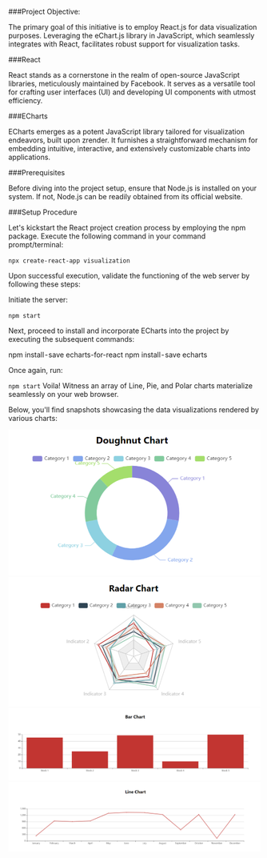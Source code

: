 ###Project Objective:

The primary goal of this initiative is to employ React.js for data visualization purposes. Leveraging the eChart.js library in JavaScript, which seamlessly integrates with React, facilitates robust support for visualization tasks.

###React

React stands as a cornerstone in the realm of open-source JavaScript libraries, meticulously maintained by Facebook. It serves as a versatile tool for crafting user interfaces (UI) and developing UI components with utmost efficiency.

###ECharts

ECharts emerges as a potent JavaScript library tailored for visualization endeavors, built upon zrender. It furnishes a straightforward mechanism for embedding intuitive, interactive, and extensively customizable charts into applications.

###Prerequisites

Before diving into the project setup, ensure that Node.js is installed on your system. If not, Node.js can be readily obtained from its official website.

###Setup Procedure

Let's kickstart the React project creation process by employing the npm package. Execute the following command in your command prompt/terminal:

`npx create-react-app visualization`

Upon successful execution, validate the functioning of the web server by following these steps:

Initiate the server:

`npm start`

Next, proceed to install and incorporate ECharts into the project by executing the subsequent commands:

npm install - save echarts-for-react
npm install - save echarts

Once again, run:

`npm start`
Voila! Witness an array of Line, Pie, and Polar charts materialize seamlessly on your web browser.

Below, you'll find snapshots showcasing the data visualizations rendered by various charts:

![Doughnut Chart](Screenshots/Doughnut_chart.png)
![Radar Chart](Screenshots/Radar_Chart.png)
![Bar Chart](Screenshots/Bar_Chart.png)
![Line Chart](Screenshots/Line_chart.png)
